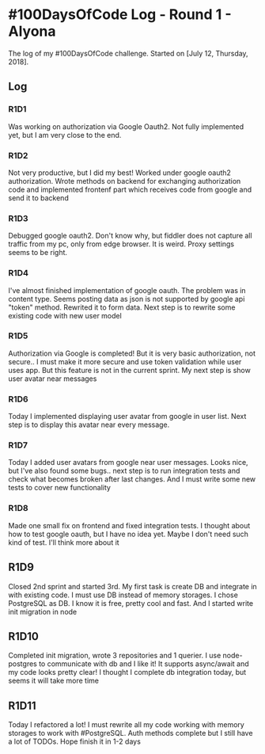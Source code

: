 # #100DaysOfCode Log - Round 1 - Alyona

The log of my #100DaysOfCode challenge. Started on [July 12, Thursday, 2018].

## Log

### R1D1 
Was working on authorization via Google Oauth2. Not fully implemented yet, but I am very close to the end.

### R1D2
Not very productive, but I did my best! Worked under google oauth2 authorization. Wrote methods on backend for exchanging authorization code and implemented frontenf part which receives code from google and send it to backend

### R1D3
Debugged google oauth2. Don't know why, but fiddler does not capture all traffic from my pc, only from edge browser. It is weird. Proxy settings seems to be right. 

### R1D4
I've almost finished implementation of google oauth. The problem was in content type. Seems posting data as json is not supported by google api "token" method. Rewrited it to form data. Next step is to rewrite some existing code with new user model

### R1D5
Authorization via Google is completed! But it is very basic authorization, not secure.. I must make it more secure and use token validation while user uses app. But this feature is not in the current sprint. My next step is show user avatar near messages 

### R1D6
Today I implemented displaying user avatar from google in user list. Next step is to display this avatar near every message. 

### R1D7
Today I added user avatars from google near user messages. Looks nice, but I've also found some bugs.. next step is to run integration tests and check what becomes broken after last changes. And I must write some new tests to cover new functionality

### R1D8
Made one small fix on frontend and fixed integration tests. I thought about how to test google oauth, but I have no idea yet. Maybe I don't need such kind of test. I'll think more about it

## R1D9
Closed 2nd sprint and started 3rd. My first task is create DB and integrate in with existing code. I must use DB instead of memory storages. I chose PostgreSQL as DB. I know it is free, pretty cool and fast.  And I started write init migration in node 

## R1D10
Completed init migration, wrote 3 repositories and 1 querier. I use node-postgres to communicate with db and I like it! It supports async/await and my code looks pretty clear! I thought I complete db integration today, but seems it will take more time

## R1D11
Today I refactored a lot! I must rewrite all my code working with memory storages to work with #PostgreSQL. Auth methods complete but I still have a lot of TODOs. Hope finish it in 1-2 days
